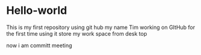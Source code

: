 # Hello-world
This is my first repository using git hub
my name Tim working on GItHub for the first time using it store my work space from desk top

now i am committ meeting

